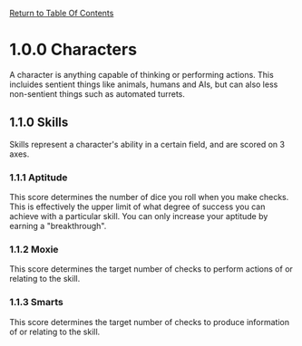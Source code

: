[Return to Table Of Contents](README.md)

# 1.0.0 Characters

A character is anything capable of thinking or performing actions. This incluides sentient things like animals, humans and AIs, but can also less non-sentient things such as automated turrets.

## 1.1.0 Skills

Skills represent a character's ability in a certain field, and are scored on 3 axes.

### 1.1.1 Aptitude

This score determines the number of dice you roll when you make checks. This is effectively the upper limit of what degree of success you can achieve with a particular skill. You can only increase your aptitude by earning a "breakthrough".

### 1.1.2 Moxie 

This score determines the target number of checks to perform actions of or relating to the skill.

### 1.1.3 Smarts

This score determines the target number of checks to produce information of or relating to the skill.

